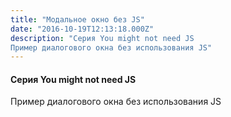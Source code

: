 ```yaml
---
title: "Модальное окно без JS"
date: "2016-10-19T12:13:18.000Z"
description: "Серия You might not need JS
Пример диалогового окна без использования JS"
---
```


<h4>Серия You might not need JS</h4>
<p>Пример диалогового окна без использования JS</p>


